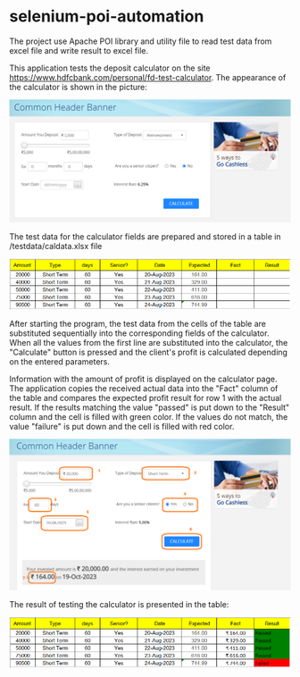 # selenium-poi-automation

The project use Apache POI library and utility file to read test data from excel file and write result to excel file.

This application tests the deposit calculator on the site https://www.hdfcbank.com/personal/fd-test-calculator.
The appearance of the calculator is shown in the picture:

<picture>
 <img alt="calc-image" src="https://github.com/AleksandrSamusev/selenium-poi-automation/blob/main/src/test/resources/1.png?raw=true" width="" height="">
</picture>

The test data for the calculator fields are prepared and stored in a table in /testdata/caldata.xlsx file

<picture>
 <img alt="calc-image" src="https://github.com/AleksandrSamusev/selenium-poi-automation/blob/main/src/test/resources/3.png?raw=true" width="" height="">
</picture>

After starting the program, the test data from the cells of the table are substituted sequentially into the corresponding fields of the calculator. When all the values from the first line are substituted into the calculator, the "Calculate" button is pressed and the client's profit is calculated depending on the entered parameters.

Information with the amount of profit is displayed on the calculator page. The application copies the received actual data into the "Fact" column of the table and compares the expected profit result for row 1 with the actual result. If the results matching the value "passed" is put down to the "Result" column and the cell is filled with green color. If the values do not match, the value "failure" is put down and the cell is filled with red color.

<picture>
 <img alt="calc-image" src="https://github.com/AleksandrSamusev/selenium-poi-automation/blob/main/src/test/resources/2.png?raw=true" width="" height="">
</picture>

The result of testing the calculator is presented in the table:

<picture>
 <img alt="calc-image" src="https://github.com/AleksandrSamusev/selenium-poi-automation/blob/main/src/test/resources/4.png?raw=true" width="" height="">
</picture>